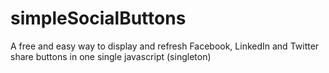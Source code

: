 simpleSocialButtons
===================

A free and easy way to display and refresh Facebook, LinkedIn and Twitter share buttons in one single javascript (singleton)